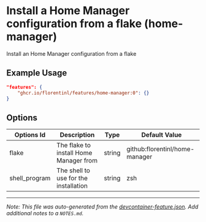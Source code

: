 
# Install a Home Manager configuration from a flake (home-manager)

Install an Home Manager configuration from a flake

## Example Usage

```json
"features": {
    "ghcr.io/florentinl/features/home-manager:0": {}
}
```

## Options

| Options Id | Description | Type | Default Value |
|-----|-----|-----|-----|
| flake | The flake to install Home Manager from | string | github:florentinl/home-manager |
| shell_program | The shell to use for the installation | string | zsh |



---

_Note: This file was auto-generated from the [devcontainer-feature.json](https://github.com/florentinl/features/blob/main/devcontainers/home-manager/devcontainer-feature.json).  Add additional notes to a `NOTES.md`._
